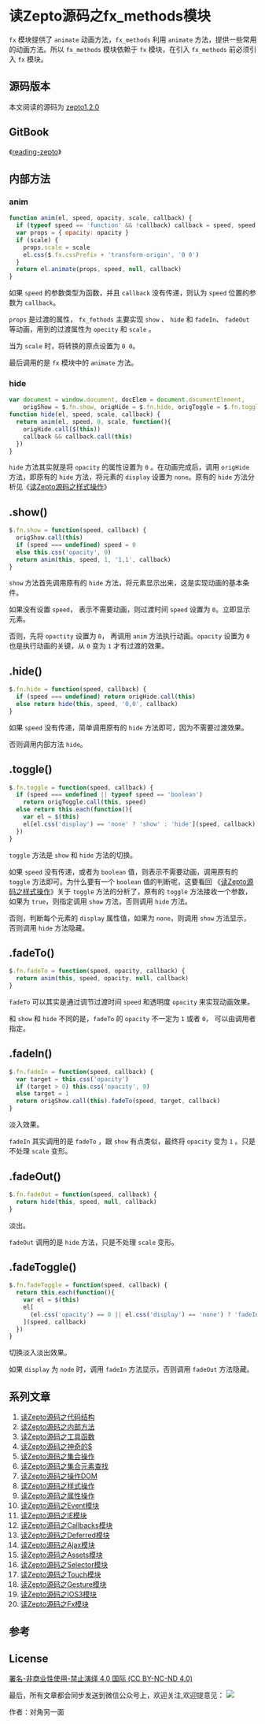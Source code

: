 # 读Zepto源码之fx_methods模块

`fx` 模块提供了 `animate` 动画方法，`fx_methods` 利用 `animate` 方法，提供一些常用的动画方法。所以 `fx_methods` 模块依赖于 `fx` 模块，在引入 `fx_methods` 前必须引入 `fx` 模块。

## 源码版本

本文阅读的源码为 [zepto1.2.0](https://github.com/madrobby/zepto/tree/v1.2.0)

## GitBook

《[reading-zepto](https://yeyuqiudeng.gitbooks.io/reading-zepto/content/)》

## 内部方法

### anim

```javascript
function anim(el, speed, opacity, scale, callback) {
  if (typeof speed == 'function' && !callback) callback = speed, speed = undefined
  var props = { opacity: opacity }
  if (scale) {
    props.scale = scale
    el.css($.fx.cssPrefix + 'transform-origin', '0 0')
  }
  return el.animate(props, speed, null, callback)
}
```

如果 `speed` 的参数类型为函数，并且 `callback` 没有传递，则认为 `speed` 位置的参数为 `callback`。

`props` 是过渡的属性， `fx_fethods` 主要实现 `show` 、 `hide` 和 `fadeIn`、  `fadeOut` 等动画，用到的过渡属性为 `opecity` 和 `scale` 。

当为 `scale` 时，将转换的原点设置为 `0 0`。

 最后调用的是 `fx` 模块中的 `animate` 方法。

### hide

```javascript
var document = window.document, docElem = document.documentElement,
    origShow = $.fn.show, origHide = $.fn.hide, origToggle = $.fn.toggle
function hide(el, speed, scale, callback) {
  return anim(el, speed, 0, scale, function(){
    origHide.call($(this))
    callback && callback.call(this)
  })
}
```

`hide` 方法其实就是将 `opacity` 的属性设置为 `0` 。在动画完成后，调用 `origHide` 方法，即原有的 `hide` 方法，将元素的 `display` 设置为 `none`。原有的 `hide` 方法分析见《[读Zepto源码之样式操作](https://github.com/yeyuqiudeng/reading-zepto/blob/6fb60c6a6ca1cf4f6846c32883774b5ba0f7de45/src/%E8%AF%BBZepto%E6%BA%90%E7%A0%81%E4%B9%8B%E6%A0%B7%E5%BC%8F%E6%93%8D%E4%BD%9C.md#hide)》

## .show()

```javascript
$.fn.show = function(speed, callback) {
  origShow.call(this)
  if (speed === undefined) speed = 0
  else this.css('opacity', 0)
  return anim(this, speed, 1, '1,1', callback)
}
```

`show` 方法首先调用原有的 `hide` 方法，将元素显示出来，这是实现动画的基本条件。

如果没有设置 `speed`， 表示不需要动画，则过渡时间 `speed` 设置为 `0`。立即显示元素。

否则，先将 `opactity` 设置为 `0`， 再调用 `anim` 方法执行动画。`opacity` 设置为 `0` 也是执行动画的关键，从 `0` 变为 `1` 才有过渡的效果。

## .hide()

```javascript
$.fn.hide = function(speed, callback) {
  if (speed === undefined) return origHide.call(this)
  else return hide(this, speed, '0,0', callback)
}
```

如果 `speed` 没有传递，简单调用原有的 `hide` 方法即可，因为不需要过渡效果。

否则调用内部方法 `hide`。

## .toggle()

```javascript
$.fn.toggle = function(speed, callback) {
  if (speed === undefined || typeof speed == 'boolean')
    return origToggle.call(this, speed)
  else return this.each(function(){
    var el = $(this)
    el[el.css('display') == 'none' ? 'show' : 'hide'](speed, callback)
  })
}
```

`toggle` 方法是 `show` 和 `hide` 方法的切换。

如果 `speed` 没有传递，或者为 `boolean` 值，则表示不需要动画，调用原有的 `toggle` 方法即可。为什么要有一个 `boolean` 值的判断呢，这要看回 《[读Zepto源码之样式操作](https://github.com/yeyuqiudeng/reading-zepto/blob/6fb60c6a6ca1cf4f6846c32883774b5ba0f7de45/src/%E8%AF%BBZepto%E6%BA%90%E7%A0%81%E4%B9%8B%E6%A0%B7%E5%BC%8F%E6%93%8D%E4%BD%9C.md#toggle)》关于 `toggle` 方法的分析了，原有的 `toggle` 方法接收一个参数，如果为 `true`，则指定调用 `show` 方法，否则调用 `hide` 方法。

否则，判断每个元素的 `display` 属性值，如果为 `none`，则调用 `show` 方法显示，否则调用 `hide` 方法隐藏。

## .fadeTo()

```javascript
$.fn.fadeTo = function(speed, opacity, callback) {
  return anim(this, speed, opacity, null, callback)
}
```

`fadeTo` 可以其实是通过调节过渡时间 `speed` 和透明度 `opacity` 来实现动画效果。

和 `show` 和 `hide` 不同的是，`fadeTo` 的 `opacity` 不一定为 `1` 或者 `0`， 可以由调用者指定。

## .fadeIn()

```javascript
$.fn.fadeIn = function(speed, callback) {
  var target = this.css('opacity')
  if (target > 0) this.css('opacity', 0)
  else target = 1
  return origShow.call(this).fadeTo(speed, target, callback)
}
```

 淡入效果。

 `fadeIn` 其实调用的是 `fadeTo` ，跟 `show` 有点类似，最终将 `opacity` 变为 `1` 。只是不处理 `scale` 变形。

## .fadeOut()

```javascript
$.fn.fadeOut = function(speed, callback) {
  return hide(this, speed, null, callback)
}
```

淡出。

`fadeOut` 调用的是 `hide` 方法，只是不处理 `scale` 变形。

## .fadeToggle()

```javascript
$.fn.fadeToggle = function(speed, callback) {
  return this.each(function(){
    var el = $(this)
    el[
      (el.css('opacity') == 0 || el.css('display') == 'none') ? 'fadeIn' : 'fadeOut'
    ](speed, callback)
  })
}
```

切换淡入淡出效果。

如果 `display` 为 `node` 时，调用 `fadeIn` 方法显示，否则调用 `fadeOut` 方法隐藏。

## 系列文章

1. [读Zepto源码之代码结构](https://github.com/yeyuqiudeng/reading-zepto/blob/master/src/%E8%AF%BBZepto%E6%BA%90%E7%A0%81%E4%B9%8B%E4%BB%A3%E7%A0%81%E7%BB%93%E6%9E%84.md)
2. [读Zepto源码之内部方法](https://github.com/yeyuqiudeng/reading-zepto/blob/master/src/%E8%AF%BBZepto%E6%BA%90%E7%A0%81%E4%B9%8B%E5%86%85%E9%83%A8%E6%96%B9%E6%B3%95.md)
3. [读Zepto源码之工具函数](https://github.com/yeyuqiudeng/reading-zepto/blob/master/src/%E8%AF%BBZepto%E6%BA%90%E7%A0%81%E4%B9%8B%E5%B7%A5%E5%85%B7%E5%87%BD%E6%95%B0.md)
4. [读Zepto源码之神奇的$](https://github.com/yeyuqiudeng/reading-zepto/blob/master/src/%E8%AF%BBZepto%E6%BA%90%E7%A0%81%E4%B9%8B%E7%A5%9E%E5%A5%87%E7%9A%84%24.md)
5. [读Zepto源码之集合操作](https://github.com/yeyuqiudeng/reading-zepto/blob/master/src/%E8%AF%BBZepto%E6%BA%90%E7%A0%81%E4%B9%8B%E9%9B%86%E5%90%88%E6%93%8D%E4%BD%9C.md)
6. [读Zepto源码之集合元素查找](https://github.com/yeyuqiudeng/reading-zepto/blob/master/src/%E8%AF%BBZepto%E6%BA%90%E7%A0%81%E4%B9%8B%E9%9B%86%E5%90%88%E5%85%83%E7%B4%A0%E6%9F%A5%E6%89%BE.md)
7. [读Zepto源码之操作DOM](https://github.com/yeyuqiudeng/reading-zepto/blob/master/src/%E8%AF%BBZepto%E6%BA%90%E7%A0%81%E4%B9%8B%E6%93%8D%E4%BD%9CDOM.md)
8. [读Zepto源码之样式操作](https://github.com/yeyuqiudeng/reading-zepto/blob/master/src/%E8%AF%BBZepto%E6%BA%90%E7%A0%81%E4%B9%8B%E6%A0%B7%E5%BC%8F%E6%93%8D%E4%BD%9C.md)
9. [读Zepto源码之属性操作](https://github.com/yeyuqiudeng/reading-zepto/blob/master/src/%E8%AF%BBZepto%E6%BA%90%E7%A0%81%E4%B9%8B%E5%B1%9E%E6%80%A7%E6%93%8D%E4%BD%9C.md)
10. [读Zepto源码之Event模块](https://github.com/yeyuqiudeng/reading-zepto/blob/master/src/%E8%AF%BBZepto%E6%BA%90%E7%A0%81%E4%B9%8BEvent%E6%A8%A1%E5%9D%97.md)
11. [读Zepto源码之IE模块](https://github.com/yeyuqiudeng/reading-zepto/blob/master/src/%E8%AF%BBZepto%E6%BA%90%E7%A0%81%E4%B9%8BIE%E6%A8%A1%E5%9D%97.md)
12. [读Zepto源码之Callbacks模块](https://github.com/yeyuqiudeng/reading-zepto/blob/master/src/%E8%AF%BBZepto%E6%BA%90%E7%A0%81%E4%B9%8BCallbacks%E6%A8%A1%E5%9D%97.md)
13. [读Zepto源码之Deferred模块](https://github.com/yeyuqiudeng/reading-zepto/blob/master/src/%E8%AF%BBZepto%E6%BA%90%E7%A0%81%E4%B9%8BDeferred%E6%A8%A1%E5%9D%97.md)
14. [读Zepto源码之Ajax模块](https://github.com/yeyuqiudeng/reading-zepto/blob/master/src/%E8%AF%BBZepto%E6%BA%90%E7%A0%81%E4%B9%8BAjax%E6%A8%A1%E5%9D%97.md)
15. [读Zepto源码之Assets模块](https://github.com/yeyuqiudeng/reading-zepto/blob/master/src/%E8%AF%BBZepto%E6%BA%90%E7%A0%81%E4%B9%8Bassets%E6%A8%A1%E5%9D%97.md)
16. [读Zepto源码之Selector模块](https://github.com/yeyuqiudeng/reading-zepto/blob/master/src/%E8%AF%BBZepto%E6%BA%90%E7%A0%81%E4%B9%8BSelector%E6%A8%A1%E5%9D%97.md)
17. [读Zepto源码之Touch模块](https://github.com/yeyuqiudeng/reading-zepto/blob/master/src/%E8%AF%BBZepto%E6%BA%90%E7%A0%81%E4%B9%8BTouch%E6%A8%A1%E5%9D%97.md)
18. [读Zepto源码之Gesture模块](https://github.com/yeyuqiudeng/reading-zepto/blob/master/src/%E8%AF%BBZepto%E6%BA%90%E7%A0%81%E4%B9%8BGesture%E6%A8%A1%E5%9D%97.md)
19. [读Zepto源码之IOS3模块](https://github.com/yeyuqiudeng/reading-zepto/blob/master/src/%E8%AF%BBZepto%E6%BA%90%E7%A0%81%E4%B9%8BIOS3%E6%A8%A1%E5%9D%97.md)
20. [读Zepto源码之Fx模块](https://github.com/yeyuqiudeng/reading-zepto/blob/master/src/%E8%AF%BBZepto%E6%BA%90%E7%A0%81%E4%B9%8BFx%E6%A8%A1%E5%9D%97.md)

## 参考

## License

[署名-非商业性使用-禁止演绎 4.0 国际 (CC BY-NC-ND 4.0)](http://creativecommons.org/licenses/by-nc-nd/4.0/)

最后，所有文章都会同步发送到微信公众号上，欢迎关注,欢迎提意见：  ![](https://raw.githubusercontent.com/yeyuqiudeng/resource/master/images/qrcode_front-end-article.jpg) 

作者：对角另一面